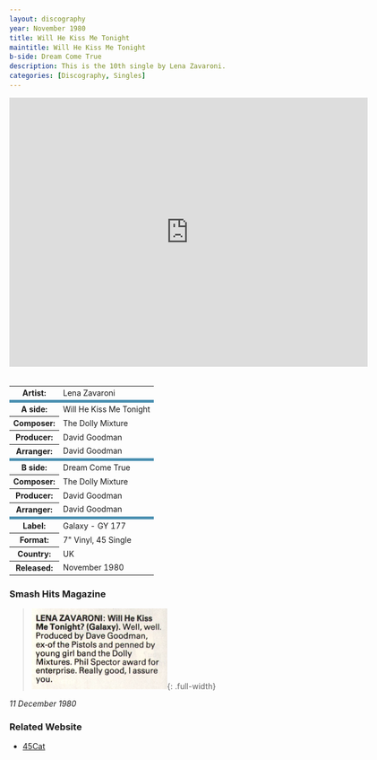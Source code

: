 ```yaml
---
layout: discography
year: November 1980
title: Will He Kiss Me Tonight
maintitle: Will He Kiss Me Tonight
b-side: Dream Come True
description: This is the 10th single by Lena Zavaroni.
categories: [Discography, Singles]
---
```


<div class="responsive-video"><iframe width="640px" height="480px" src="https://www.youtube.com/embed/LlOxtPgnyHw?playlist=JOlnumOA1NU&rel=0&showinfo=1" frameborder="0" allowfullscreen=""></iframe></div>
<br />
<table>
<tr><th>Artist:</th><td>Lena Zavaroni</td></tr>
<tr class="split"><th>A side:</th><td>Will He Kiss Me Tonight</td></tr>
<tr><th>Composer:</th><td>The Dolly Mixture</td></tr>
<tr><th>Producer:</th><td>David Goodman</td></tr>
<tr><th>Arranger:</th><td>David Goodman</td></tr>
<tr class="split"><th>B side:</th><td>Dream Come True</td></tr>
<tr><th>Composer:</th><td>The Dolly Mixture</td></tr>
<tr><th>Producer:</th><td>David Goodman</td></tr>
<tr><th>Arranger:</th><td>David Goodman</td></tr>
<tr class="split"><th>Label:</th><td>Galaxy - GY 177</td></tr>
<tr><th>Format:</th><td>7" Vinyl, 45 Single</td></tr>
<tr><th>Country:</th><td>UK</td></tr>
<tr><th>Released:</th><td>November 1980</td></tr>
</table>

### Smash Hits Magazine
> ![](/assets/images/magazines/1980-12-11-smash-hits-magazine.png){: .full-width}

<cite>11 December 1980</cite>

### Related Website
* [45Cat](http://www.45cat.com/record/gy177)

<style>
.split {border-top: solid 5px #4B90B1;}
</style>

